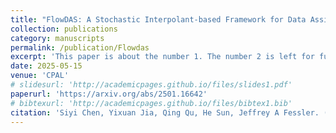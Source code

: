 ```yaml
---
title: "FlowDAS: A Stochastic Interpolant-based Framework for Data Assimilation"
collection: publications
category: manuscripts
permalink: /publication/Flowdas
excerpt: 'This paper is about the number 1. The number 2 is left for future work.'
date: 2025-05-15
venue: 'CPAL'
# slidesurl: 'http://academicpages.github.io/files/slides1.pdf'
paperurl: 'https://arxiv.org/abs/2501.16642'
# bibtexurl: 'http://academicpages.github.io/files/bibtex1.bib'
citation: 'Siyi Chen, Yixuan Jia, Qing Qu, He Sun, Jeffrey A Fessler. (2025). &quot;FlowDAS: A Stochastic Interpolant-based Framework for Data Assimilation.&quot; <i>CPAL</i>. 2025.'
---
```


